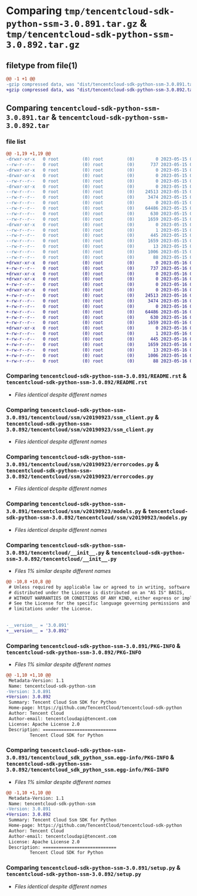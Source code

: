 # Comparing `tmp/tencentcloud-sdk-python-ssm-3.0.891.tar.gz` & `tmp/tencentcloud-sdk-python-ssm-3.0.892.tar.gz`

## filetype from file(1)

```diff
@@ -1 +1 @@
-gzip compressed data, was "dist/tencentcloud-sdk-python-ssm-3.0.891.tar", last modified: Mon May 15 04:25:44 2023, max compression
+gzip compressed data, was "dist/tencentcloud-sdk-python-ssm-3.0.892.tar", last modified: Tue May 16 00:45:08 2023, max compression
```

## Comparing `tencentcloud-sdk-python-ssm-3.0.891.tar` & `tencentcloud-sdk-python-ssm-3.0.892.tar`

### file list

```diff
@@ -1,19 +1,19 @@
-drwxr-xr-x   0 root         (0) root         (0)        0 2023-05-15 04:25:44.000000 tencentcloud-sdk-python-ssm-3.0.891/
--rw-r--r--   0 root         (0) root         (0)      737 2023-05-15 04:25:44.000000 tencentcloud-sdk-python-ssm-3.0.891/README.rst
-drwxr-xr-x   0 root         (0) root         (0)        0 2023-05-15 04:25:44.000000 tencentcloud-sdk-python-ssm-3.0.891/tencentcloud/
-drwxr-xr-x   0 root         (0) root         (0)        0 2023-05-15 04:25:44.000000 tencentcloud-sdk-python-ssm-3.0.891/tencentcloud/ssm/
--rw-r--r--   0 root         (0) root         (0)        0 2023-05-15 04:25:44.000000 tencentcloud-sdk-python-ssm-3.0.891/tencentcloud/ssm/__init__.py
-drwxr-xr-x   0 root         (0) root         (0)        0 2023-05-15 04:25:44.000000 tencentcloud-sdk-python-ssm-3.0.891/tencentcloud/ssm/v20190923/
--rw-r--r--   0 root         (0) root         (0)    24513 2023-05-15 04:25:44.000000 tencentcloud-sdk-python-ssm-3.0.891/tencentcloud/ssm/v20190923/ssm_client.py
--rw-r--r--   0 root         (0) root         (0)     3474 2023-05-15 04:25:44.000000 tencentcloud-sdk-python-ssm-3.0.891/tencentcloud/ssm/v20190923/errorcodes.py
--rw-r--r--   0 root         (0) root         (0)        0 2023-05-15 04:25:44.000000 tencentcloud-sdk-python-ssm-3.0.891/tencentcloud/ssm/v20190923/__init__.py
--rw-r--r--   0 root         (0) root         (0)    64486 2023-05-15 04:25:44.000000 tencentcloud-sdk-python-ssm-3.0.891/tencentcloud/ssm/v20190923/models.py
--rw-r--r--   0 root         (0) root         (0)      630 2023-05-15 04:25:44.000000 tencentcloud-sdk-python-ssm-3.0.891/tencentcloud/__init__.py
--rw-r--r--   0 root         (0) root         (0)     1659 2023-05-15 04:25:44.000000 tencentcloud-sdk-python-ssm-3.0.891/PKG-INFO
-drwxr-xr-x   0 root         (0) root         (0)        0 2023-05-15 04:25:44.000000 tencentcloud-sdk-python-ssm-3.0.891/tencentcloud_sdk_python_ssm.egg-info/
--rw-r--r--   0 root         (0) root         (0)        1 2023-05-15 04:25:44.000000 tencentcloud-sdk-python-ssm-3.0.891/tencentcloud_sdk_python_ssm.egg-info/dependency_links.txt
--rw-r--r--   0 root         (0) root         (0)      445 2023-05-15 04:25:44.000000 tencentcloud-sdk-python-ssm-3.0.891/tencentcloud_sdk_python_ssm.egg-info/SOURCES.txt
--rw-r--r--   0 root         (0) root         (0)     1659 2023-05-15 04:25:44.000000 tencentcloud-sdk-python-ssm-3.0.891/tencentcloud_sdk_python_ssm.egg-info/PKG-INFO
--rw-r--r--   0 root         (0) root         (0)       13 2023-05-15 04:25:44.000000 tencentcloud-sdk-python-ssm-3.0.891/tencentcloud_sdk_python_ssm.egg-info/top_level.txt
--rw-r--r--   0 root         (0) root         (0)     1006 2023-05-15 04:25:44.000000 tencentcloud-sdk-python-ssm-3.0.891/setup.py
--rw-r--r--   0 root         (0) root         (0)       88 2023-05-15 04:25:44.000000 tencentcloud-sdk-python-ssm-3.0.891/setup.cfg
+drwxr-xr-x   0 root         (0) root         (0)        0 2023-05-16 00:45:08.000000 tencentcloud-sdk-python-ssm-3.0.892/
+-rw-r--r--   0 root         (0) root         (0)      737 2023-05-16 00:45:08.000000 tencentcloud-sdk-python-ssm-3.0.892/README.rst
+drwxr-xr-x   0 root         (0) root         (0)        0 2023-05-16 00:45:08.000000 tencentcloud-sdk-python-ssm-3.0.892/tencentcloud/
+drwxr-xr-x   0 root         (0) root         (0)        0 2023-05-16 00:45:08.000000 tencentcloud-sdk-python-ssm-3.0.892/tencentcloud/ssm/
+-rw-r--r--   0 root         (0) root         (0)        0 2023-05-16 00:45:08.000000 tencentcloud-sdk-python-ssm-3.0.892/tencentcloud/ssm/__init__.py
+drwxr-xr-x   0 root         (0) root         (0)        0 2023-05-16 00:45:08.000000 tencentcloud-sdk-python-ssm-3.0.892/tencentcloud/ssm/v20190923/
+-rw-r--r--   0 root         (0) root         (0)    24513 2023-05-16 00:45:08.000000 tencentcloud-sdk-python-ssm-3.0.892/tencentcloud/ssm/v20190923/ssm_client.py
+-rw-r--r--   0 root         (0) root         (0)     3474 2023-05-16 00:45:08.000000 tencentcloud-sdk-python-ssm-3.0.892/tencentcloud/ssm/v20190923/errorcodes.py
+-rw-r--r--   0 root         (0) root         (0)        0 2023-05-16 00:45:08.000000 tencentcloud-sdk-python-ssm-3.0.892/tencentcloud/ssm/v20190923/__init__.py
+-rw-r--r--   0 root         (0) root         (0)    64486 2023-05-16 00:45:08.000000 tencentcloud-sdk-python-ssm-3.0.892/tencentcloud/ssm/v20190923/models.py
+-rw-r--r--   0 root         (0) root         (0)      630 2023-05-16 00:45:08.000000 tencentcloud-sdk-python-ssm-3.0.892/tencentcloud/__init__.py
+-rw-r--r--   0 root         (0) root         (0)     1659 2023-05-16 00:45:08.000000 tencentcloud-sdk-python-ssm-3.0.892/PKG-INFO
+drwxr-xr-x   0 root         (0) root         (0)        0 2023-05-16 00:45:08.000000 tencentcloud-sdk-python-ssm-3.0.892/tencentcloud_sdk_python_ssm.egg-info/
+-rw-r--r--   0 root         (0) root         (0)        1 2023-05-16 00:45:08.000000 tencentcloud-sdk-python-ssm-3.0.892/tencentcloud_sdk_python_ssm.egg-info/dependency_links.txt
+-rw-r--r--   0 root         (0) root         (0)      445 2023-05-16 00:45:08.000000 tencentcloud-sdk-python-ssm-3.0.892/tencentcloud_sdk_python_ssm.egg-info/SOURCES.txt
+-rw-r--r--   0 root         (0) root         (0)     1659 2023-05-16 00:45:08.000000 tencentcloud-sdk-python-ssm-3.0.892/tencentcloud_sdk_python_ssm.egg-info/PKG-INFO
+-rw-r--r--   0 root         (0) root         (0)       13 2023-05-16 00:45:08.000000 tencentcloud-sdk-python-ssm-3.0.892/tencentcloud_sdk_python_ssm.egg-info/top_level.txt
+-rw-r--r--   0 root         (0) root         (0)     1006 2023-05-16 00:45:08.000000 tencentcloud-sdk-python-ssm-3.0.892/setup.py
+-rw-r--r--   0 root         (0) root         (0)       88 2023-05-16 00:45:08.000000 tencentcloud-sdk-python-ssm-3.0.892/setup.cfg
```

### Comparing `tencentcloud-sdk-python-ssm-3.0.891/README.rst` & `tencentcloud-sdk-python-ssm-3.0.892/README.rst`

 * *Files identical despite different names*

### Comparing `tencentcloud-sdk-python-ssm-3.0.891/tencentcloud/ssm/v20190923/ssm_client.py` & `tencentcloud-sdk-python-ssm-3.0.892/tencentcloud/ssm/v20190923/ssm_client.py`

 * *Files identical despite different names*

### Comparing `tencentcloud-sdk-python-ssm-3.0.891/tencentcloud/ssm/v20190923/errorcodes.py` & `tencentcloud-sdk-python-ssm-3.0.892/tencentcloud/ssm/v20190923/errorcodes.py`

 * *Files identical despite different names*

### Comparing `tencentcloud-sdk-python-ssm-3.0.891/tencentcloud/ssm/v20190923/models.py` & `tencentcloud-sdk-python-ssm-3.0.892/tencentcloud/ssm/v20190923/models.py`

 * *Files identical despite different names*

### Comparing `tencentcloud-sdk-python-ssm-3.0.891/tencentcloud/__init__.py` & `tencentcloud-sdk-python-ssm-3.0.892/tencentcloud/__init__.py`

 * *Files 1% similar despite different names*

```diff
@@ -10,8 +10,8 @@
 # Unless required by applicable law or agreed to in writing, software
 # distributed under the License is distributed on an "AS IS" BASIS,
 # WITHOUT WARRANTIES OR CONDITIONS OF ANY KIND, either express or implied.
 # See the License for the specific language governing permissions and
 # limitations under the License.
 
 
-__version__ = '3.0.891'
+__version__ = '3.0.892'
```

### Comparing `tencentcloud-sdk-python-ssm-3.0.891/PKG-INFO` & `tencentcloud-sdk-python-ssm-3.0.892/PKG-INFO`

 * *Files 1% similar despite different names*

```diff
@@ -1,10 +1,10 @@
 Metadata-Version: 1.1
 Name: tencentcloud-sdk-python-ssm
-Version: 3.0.891
+Version: 3.0.892
 Summary: Tencent Cloud Ssm SDK for Python
 Home-page: https://github.com/TencentCloud/tencentcloud-sdk-python
 Author: Tencent Cloud
 Author-email: tencentcloudapi@tencent.com
 License: Apache License 2.0
 Description: ============================
         Tencent Cloud SDK for Python
```

### Comparing `tencentcloud-sdk-python-ssm-3.0.891/tencentcloud_sdk_python_ssm.egg-info/PKG-INFO` & `tencentcloud-sdk-python-ssm-3.0.892/tencentcloud_sdk_python_ssm.egg-info/PKG-INFO`

 * *Files 1% similar despite different names*

```diff
@@ -1,10 +1,10 @@
 Metadata-Version: 1.1
 Name: tencentcloud-sdk-python-ssm
-Version: 3.0.891
+Version: 3.0.892
 Summary: Tencent Cloud Ssm SDK for Python
 Home-page: https://github.com/TencentCloud/tencentcloud-sdk-python
 Author: Tencent Cloud
 Author-email: tencentcloudapi@tencent.com
 License: Apache License 2.0
 Description: ============================
         Tencent Cloud SDK for Python
```

### Comparing `tencentcloud-sdk-python-ssm-3.0.891/setup.py` & `tencentcloud-sdk-python-ssm-3.0.892/setup.py`

 * *Files identical despite different names*

